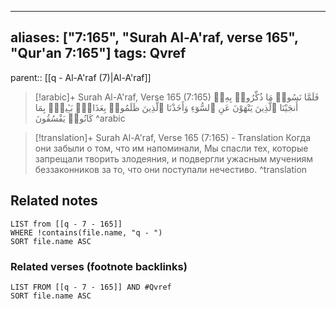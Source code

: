 
---
aliases: ["7:165", "Surah Al-A'raf, verse 165", "Qur'an 7:165"]
tags: Qvref
---

parent:: [[q - Al-A'raf (7)|Al-A'raf]]

> [!arabic]+ Surah Al-A'raf, Verse 165 (7:165)
> <span class="quran-arabic">فَلَمَّا نَسُوا۟ مَا ذُكِّرُوا۟ بِهِۦٓ أَنجَيْنَا ٱلَّذِينَ يَنْهَوْنَ عَنِ ٱلسُّوٓءِ وَأَخَذْنَا ٱلَّذِينَ ظَلَمُوا۟ بِعَذَابٍۭ بَـِٔيسٍۭ بِمَا كَانُوا۟ يَفْسُقُونَ</span>
^arabic

> [!translation]+ Surah Al-A'raf, Verse 165 (7:165) - Translation
> Когда они забыли о том, что им напоминали, Мы спасли тех, которые запрещали творить злодеяния, и подвергли ужасным мучениям беззаконников за то, что они поступали нечестиво.
^translation



## Related notes
```dataview
LIST from [[q - 7 - 165]]
WHERE !contains(file.name, "q - ")
SORT file.name ASC
```

### Related verses (footnote backlinks)
```dataview
LIST FROM [[q - 7 - 165]] AND #Qvref
SORT file.name ASC
```

